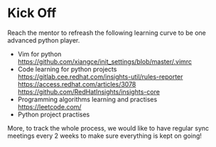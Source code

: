 Kick Off
===
Reach the mentor to refreash the following learning curve to be one advanced python player.
- Vim for python</br>
https://github.com/xiangce/init_settings/blob/master/.vimrc
- Code learning for python projects</br>
https://gitlab.cee.redhat.com/insights-util/rules-reporter</br>
https://access.redhat.com/articles/3078</br>
https://github.com/RedHatInsights/insights-core
- Programming algorithms learning and practises</br>
https://leetcode.com/
- Python project practises</br>

More, to track the whole process, we would like to have regular sync meetings every 2 weeks to make sure everything is kept on going!
